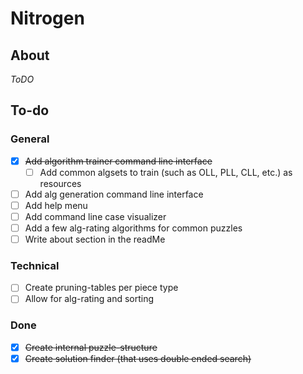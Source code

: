 # Nitrogen

## About
_ToDO_


## To-do
### General
- [x] ~~Add algorithm trainer command line interface~~
  - [ ] Add common algsets to train (such as OLL, PLL, CLL, etc.) as resources
- [ ] Add alg generation command line interface
- [ ] Add help menu
- [ ] Add command line case visualizer
- [ ] Add a few alg-rating algorithms for common puzzles
- [ ] Write about section in the readMe

### Technical
- [ ] Create pruning-tables per piece type
- [ ] Allow for alg-rating and sorting

### Done
- [x] ~~Create internal puzzle-structure~~
- [x] ~~Create solution finder (that uses double ended search)~~
